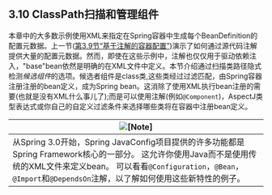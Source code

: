 ## 3.10 ClassPath扫描和管理组件



本章中的大多数示例使用XML来指定在Spring容器中生成每个BeanDefinition的配置元数据。上一节([第3.9节“基于注解的容器配置”](http://docs.spring.io/spring/docs/5.0.0.M4/spring-framework-reference/htmlsingle/#beans-annotation-config))演示了如何通过源代码注解提供大量的配置元数据。然而，即使在这些示例中，注解也仅仅用于驱动依赖注入，"base"bean依然是明确的在XML文件中定义。本节介绍通过扫描类路径隐式检测*候选组件*的选项。候选者组件是class类,这些类经过过滤匹配，由Spring容器注册注册的bean定义，成为Spring bean。这消除了使用XML执行bean注册的需要(也就是没有XML什么事儿了);而是可以使用注解(例如`@Component`)，AspectJ类型表达式或你自己的自定义过滤条件来选择哪些类将在容器中注册bean定义。

| ![[Note]](http://docs.spring.io/spring/docs/5.0.0.M4/spring-framework-reference/htmlsingle/images/note.png.pagespeed.ce.9zQ_1wVwzR.png) |
| ---------------------------------------- |
| 从Spring 3.0开始，Spring JavaConfig项目提供的许多功能都是Spring Framework核心的一部分。 这允许你使用Java而不是使用传统的XML文件来定义bean。 可以看看`@Configuration`，`@Bean`，`@Import`和`@DependsOn`注解，以了解如何使用这些新特性的例子。 |